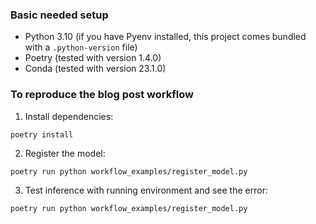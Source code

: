 ### Basic needed setup

- Python 3.10 (if you have Pyenv installed, this project comes bundled with a `.python-version` file)
- Poetry (tested with version 1.4.0)
- Conda (tested with version 23.1.0)

### To reproduce the blog post workflow
1. Install dependencies:

```
poetry install
```

2. Register the model:

```
poetry run python workflow_examples/register_model.py
```

3. Test inference with running environment and see the error:

```
poetry run python workflow_examples/register_model.py
```